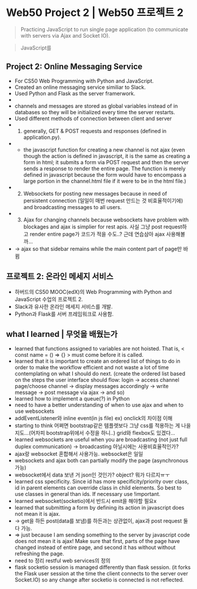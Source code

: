 # Web50 Project 2 | Web50 프로젝트 2
> Practicing JavaScript to run single page application (to communicate with servers via Ajax and Socket IO).

> JavaScript를

## Project 2: Online Messaging Service
- For CS50 Web Programming with Python and JavaScript.
- Created an online messaging service similiar to Slack.
- Used Python and Flask as the server framerwork.
-
- channels and messages are stored as global variables instead of in databases so they will be initialized every time the server restarts.
- Used different methods of connection between client and server
- 1) generally, GET & POST requests and responses (defined in application.py).
-    + the javascript function for creating a new channel is not ajax (even though the action is defined in javascript, it is the same as creating a form in html; it submits a form via POST request and then the server sends a response to render the entire page. The function is merely defined in javascript because the form would have to encompass a large portion in the channel.html file if it were to be in the html file.)
- 2) Websockets for posting new messages because in need of persistent connection (일일이 매번 request 만드는 것 비효율적이기에) and broadcasting messages to all users.
- 3) Ajax for changing channels because websockets have problem with blockages and ajax is simplier for rest apis. 사실 그냥 post request하고 render entire page가 코드가 적을 수도..? 근데 연습삼아 ajax 사용해볼까...
-    -> ajax so that sidebar remains while the main content part of page만 바뀜


## 프로젝트 2: 온라인 메세지 서비스
- 하버드의 CS50 MOOC(edX)의 Web Programming with Python and JavaScript 수업의 프로젝트 2.
- Slack과 유사한 온라인 메세지 서비스를 개발.
- Python과 Flask를 서버 프레임워크로 사용함.


## what I learned | 무엇을 배웠는가
>
- learned that functions assigned to variables are not hoisted. That is, < const name = () => {} > must come before it is called.
- learned that it is important to create an ordered list of things to do in order to make the workflow efficient and not waste a lot of time contemplating on what I should do next.
  (create the ordered list based on the steps the user interface should flow: login -> access channel page/choose channel -> display messages accordingly -> write message -> post message via ajax -> and so)
- learned how to implement a queue(?) in Python
- need to have a better understanding of when to use ajax and when to use websockets
- addEventListener와 inline event(in js file) ex) onclick의 차이점 이해
- starting to think 어쩌면 bootstrap같은 템플렛보다 그냥 css를 적용하는 게 나을지도...(어차피 bootstrap위에서 수정을 하니..) grid와 flexbox도 있겠다...
- learned websockets are useful when you are broadcasting (not just full duplex communication) -> broadcasting 아닐시에는 사용비효율적인가?
- ajax랑 websocket 혼합해서 사용가능. websocket은 일일
- websockets and ajax both can partially modify the page (asynchronous 가능)
- websocket에서 data 보낸 거 json인 것인가? object? 뭐가 다르지ㅠㅜ
- learned css specificity. Since id has more specificity/priority over class, id in parent elements can override class in child elements. So best to use classes in general than ids. If necessary use !important.
- learned websocket(socketio)에서 반드시 emit을 해야할 필요x
- learned that submitting a form by defining its action in javascript does not mean it is ajax.
- -> get을 하든 post(data를 보냄)를 하든과는 상관없이, ajax과 post request 둘 다 가능.
- => just because I am sending something to the server by javascript code does not mean it is ajax! Make sure that first, parts of the page have changed instead of entire page, and second it has without without refreshing the page.
- need to 정리 restful web services의 정의
- flask socketio session is managed differently than flask session. (it forks the Flask user session at the time the client connects to the server over Socket.IO) so any change after socketio is connected is not reflected.